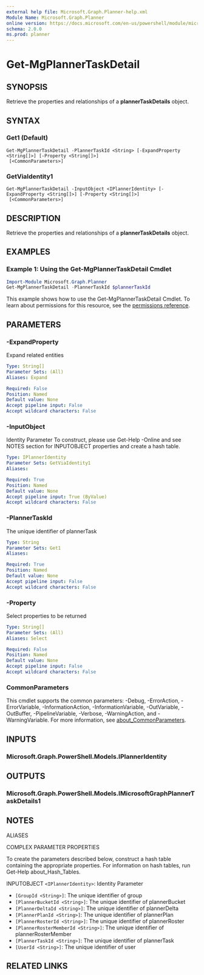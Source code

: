 ```yaml
---
external help file: Microsoft.Graph.Planner-help.xml
Module Name: Microsoft.Graph.Planner
online version: https://docs.microsoft.com/en-us/powershell/module/microsoft.graph.planner/get-mgplannertaskdetail
schema: 2.0.0
ms.prod: planner
---
```


# Get-MgPlannerTaskDetail

## SYNOPSIS
Retrieve the properties and relationships of a **plannerTaskDetails** object.

## SYNTAX

### Get1 (Default)
```
Get-MgPlannerTaskDetail -PlannerTaskId <String> [-ExpandProperty <String[]>] [-Property <String[]>]
 [<CommonParameters>]
```

### GetViaIdentity1
```
Get-MgPlannerTaskDetail -InputObject <IPlannerIdentity> [-ExpandProperty <String[]>] [-Property <String[]>]
 [<CommonParameters>]
```

## DESCRIPTION
Retrieve the properties and relationships of a **plannerTaskDetails** object.

## EXAMPLES

### Example 1: Using the Get-MgPlannerTaskDetail Cmdlet
```powershell
Import-Module Microsoft.Graph.Planner
Get-MgPlannerTaskDetail -PlannerTaskId $plannerTaskId
```

This example shows how to use the Get-MgPlannerTaskDetail Cmdlet.
To learn about permissions for this resource, see the [permissions reference](/graph/permissions-reference).

## PARAMETERS

### -ExpandProperty
Expand related entities

```yaml
Type: String[]
Parameter Sets: (All)
Aliases: Expand

Required: False
Position: Named
Default value: None
Accept pipeline input: False
Accept wildcard characters: False
```

### -InputObject
Identity Parameter
To construct, please use Get-Help -Online and see NOTES section for INPUTOBJECT properties and create a hash table.

```yaml
Type: IPlannerIdentity
Parameter Sets: GetViaIdentity1
Aliases:

Required: True
Position: Named
Default value: None
Accept pipeline input: True (ByValue)
Accept wildcard characters: False
```

### -PlannerTaskId
The unique identifier of plannerTask

```yaml
Type: String
Parameter Sets: Get1
Aliases:

Required: True
Position: Named
Default value: None
Accept pipeline input: False
Accept wildcard characters: False
```

### -Property
Select properties to be returned

```yaml
Type: String[]
Parameter Sets: (All)
Aliases: Select

Required: False
Position: Named
Default value: None
Accept pipeline input: False
Accept wildcard characters: False
```

### CommonParameters
This cmdlet supports the common parameters: -Debug, -ErrorAction, -ErrorVariable, -InformationAction, -InformationVariable, -OutVariable, -OutBuffer, -PipelineVariable, -Verbose, -WarningAction, and -WarningVariable. For more information, see [about_CommonParameters](http://go.microsoft.com/fwlink/?LinkID=113216).

## INPUTS

### Microsoft.Graph.PowerShell.Models.IPlannerIdentity
## OUTPUTS

### Microsoft.Graph.PowerShell.Models.IMicrosoftGraphPlannerTaskDetails1
## NOTES

ALIASES

COMPLEX PARAMETER PROPERTIES

To create the parameters described below, construct a hash table containing the appropriate properties. For information on hash tables, run Get-Help about_Hash_Tables.


INPUTOBJECT `<IPlannerIdentity>`: Identity Parameter
  - `[GroupId <String>]`: The unique identifier of group
  - `[PlannerBucketId <String>]`: The unique identifier of plannerBucket
  - `[PlannerDeltaId <String>]`: The unique identifier of plannerDelta
  - `[PlannerPlanId <String>]`: The unique identifier of plannerPlan
  - `[PlannerRosterId <String>]`: The unique identifier of plannerRoster
  - `[PlannerRosterMemberId <String>]`: The unique identifier of plannerRosterMember
  - `[PlannerTaskId <String>]`: The unique identifier of plannerTask
  - `[UserId <String>]`: The unique identifier of user

## RELATED LINKS
